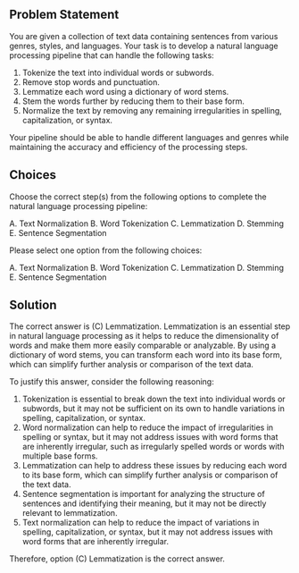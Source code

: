 ## Problem Statement
You are given a collection of text data containing sentences from various genres, styles, and languages. Your task is to develop a natural language processing pipeline that can handle the following tasks:

1. Tokenize the text into individual words or subwords.
2. Remove stop words and punctuation.
3. Lemmatize each word using a dictionary of word stems.
4. Stem the words further by reducing them to their base form.
5. Normalize the text by removing any remaining irregularities in spelling, capitalization, or syntax.

Your pipeline should be able to handle different languages and genres while maintaining the accuracy and efficiency of the processing steps.

## Choices
Choose the correct step(s) from the following options to complete the natural language processing pipeline:

A. Text Normalization
B. Word Tokenization
C. Lemmatization
D. Stemming
E. Sentence Segmentation

Please select one option from the following choices:

A. Text Normalization
B. Word Tokenization
C. Lemmatization
D. Stemming
E. Sentence Segmentation

## Solution
The correct answer is (C) Lemmatization. Lemmatization is an essential step in natural language processing as it helps to reduce the dimensionality of words and make them more easily comparable or analyzable. By using a dictionary of word stems, you can transform each word into its base form, which can simplify further analysis or comparison of the text data.

To justify this answer, consider the following reasoning:

1. Tokenization is essential to break down the text into individual words or subwords, but it may not be sufficient on its own to handle variations in spelling, capitalization, or syntax.
2. Word normalization can help to reduce the impact of irregularities in spelling or syntax, but it may not address issues with word forms that are inherently irregular, such as irregularly spelled words or words with multiple base forms.
3. Lemmatization can help to address these issues by reducing each word to its base form, which can simplify further analysis or comparison of the text data.
4. Sentence segmentation is important for analyzing the structure of sentences and identifying their meaning, but it may not be directly relevant to lemmatization.
5. Text normalization can help to reduce the impact of variations in spelling, capitalization, or syntax, but it may not address issues with word forms that are inherently irregular.

Therefore, option (C) Lemmatization is the correct answer.
